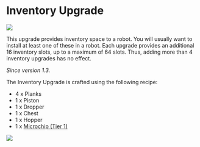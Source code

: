 # Inventory Upgrade

![](https://ocdoc.cil.li/_media/items:inventory_upgrade.png)

This upgrade provides inventory space to a robot. You will usually want
to install at least one of these in a robot. Each upgrade provides an
additional 16 inventory slots, up to a maximum of 64 slots. Thus, adding
more than 4 inventory upgrades has no effect.

*Since version 1.3.*

The Inventory Upgrade is crafted using the following recipe:

- 4 x Planks
- 1 x Piston
- 1 x Dropper
- 1 x Chest
- 1 x Hopper
- 1 x [Microchip (Tier 1)](/item/materials)

![](https://ocdoc.cil.li/_media/recipes:items:invupgrade.png)